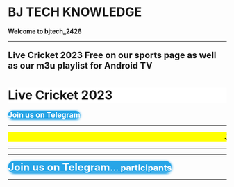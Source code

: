 <html>
<body>

<b><h1>BJ TECH KNOWLEDGE</h1><b/>
<b><p><strong>Welcome to bjtech_2426</strong></p><b/>
<hr>
<p style="font-size:20px;">Live Cricket 2023 Free on our sports page as well as our m3u playlist for Android TV</p>

<b><h1 style="background-color:White;">Live Cricket 2023</h1><b/>
<script type="text/javascript">(function() {var script=document.createElement("script");script.type="text/javascript";script.async =true;script.src="//telegram.im/widget-button/index.php?id=@bj_tech_backup";document.getElementsByTagName("head")[0].appendChild(script);})();</script>
<a href="https://telegram.im/@bj_tech_backup" target="_blank" class="telegramim_button telegramim_shadow telegramim_pulse" style="font-size:17px;width:195px;background:#27A5E7;box-shadow:1px 1px 5px #27A5E7;color:#FFFFFF;border-radius:37px;" title=""><i></i> Join us on Telegram</a>
<hr>


<html>
  <head>
    <title>Title of the document</title>
    <style>
      marquee{
      font-size: 20px;
      font-weight: 800;
      color: #000000;
      font-family: sans-serif;
      }
    </style>
  </head>
  <body>
    <marquee bgcolor="yellow">Join us on Telegram app for Daily Matches </marquee>
  </body>
</html>
  <hr>
  

<html>
<body>
  <script src="https://content.jwplatform.com/libraries/SAHhwvZq.js"></script>

<div id="jwplayerDiv"></div>
<script>  
jwplayer("jwplayerDiv").setup({
        file:"https://linear003-gb-dash1-prd-ak.cdn.skycdp.com/016a/Content/DASH_003_sm/Live/channel(skysportscricket)/manifest_sd.mpd",
      type: "dash",
      drm: { "clearkey": {
              "keyId": "0003f2a72d21efd159d45a3a74decd84",
              "key": "df0ec40586d641f3d4728ab5fd62adc3"
            }
             }
});
</script>
</body>
</html>

<hr>
 
  <p>
<script type="text/javascript">(function() {var script=document.createElement("script");script.type="text/javascript";script.async =true;script.src="//telegram.im/widget-button/index.php?id=@bj_tech_backup";document.getElementsByTagName("head")[0].appendChild(script);})();</script>
<a href="https://telegram.im/@bj_tech_backup" target="_blank" class="telegramim_button telegramim_shadow telegramim_pulse" style="font-size:24px;width:322px;background:#27A5E7;box-shadow:1px 1px 5px #27A5E7;color:#FFFFFF;border-radius:100px;" title=""><i></i> Join us on Telegram<small><span class="telegramim_count" data-for="@bj_tech_backup">...</span> participants</small></a>
<hr>
